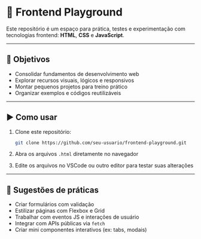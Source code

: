 # 🎨 Frontend Playground

Este repositório é um espaço para prática, testes e experimentação com tecnologias frontend: **HTML**, **CSS** e **JavaScript**.

---

## 🎯 Objetivos

- Consolidar fundamentos de desenvolvimento web
- Explorar recursos visuais, lógicos e responsivos
- Montar pequenos projetos para treino prático
- Organizar exemplos e códigos reutilizáveis

---

## ▶️ Como usar

1. Clone este repositório:
   ```bash
   git clone https://github.com/seu-usuario/frontend-playground.git
   ```

2. Abra os arquivos `.html` diretamente no navegador

3. Edite os arquivos no VSCode ou outro editor para testar suas alterações

---

## 🚀 Sugestões de práticas

- Criar formulários com validação
- Estilizar páginas com Flexbox e Grid
- Trabalhar com eventos JS e interações de usuário
- Integrar com APIs públicas via `fetch`
- Criar mini componentes interativos (ex: tabs, modais)


